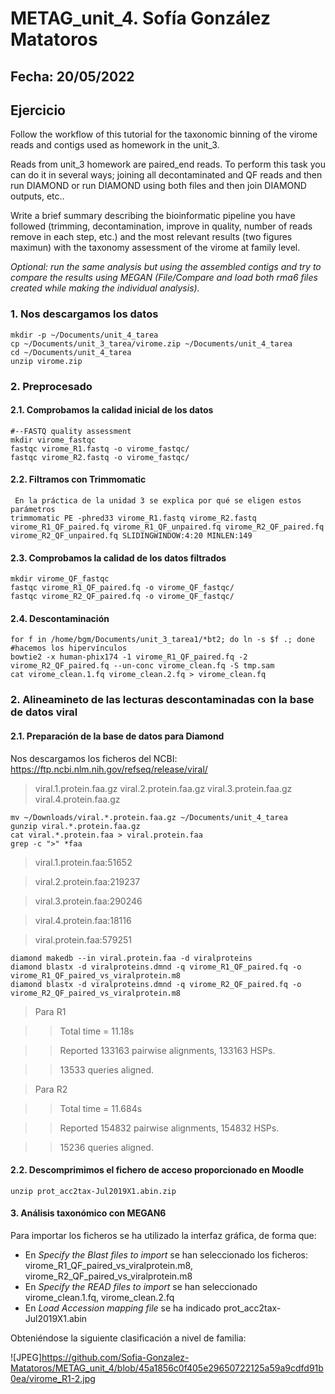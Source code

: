 # METAG_unit_4. Sofía González Matatoros
## Fecha: 20/05/2022
## Ejercicio

Follow the workflow of this tutorial for the taxonomic binning of the virome reads and contigs used as homework in the unit_3.

Reads from unit_3 homework are paired_end reads. To perform this task you can do it in several ways; joining all decontaminated and QF reads and then run DIAMOND or run DIAMOND using both files and then join DIAMOND outputs, etc..

Write a brief summary describing the bioinformatic pipeline you have followed (trimming, decontamination, improve in quality, number of reads remove in each step, etc.) and the most relevant results (two figures maximun) with the taxonomy assessment of the virome at family level.

*Optional: run the same analysis but using the assembled contigs and try to compare the results using MEGAN (File/Compare and load both rma6 files created while making the individual analysis).*

### 1. Nos descargamos los datos
```
mkdir -p ~/Documents/unit_4_tarea
cp ~/Documents/unit_3_tarea/virome.zip ~/Documents/unit_4_tarea
cd ~/Documents/unit_4_tarea
unzip virome.zip
```

### 2. Preprocesado
#### 2.1. Comprobamos la calidad inicial de los datos
```
#--FASTQ quality assessment
mkdir virome_fastqc
fastqc virome_R1.fastq -o virome_fastqc/
fastqc virome_R2.fastq -o virome_fastqc/
```
#### 2.2. Filtramos con Trimmomatic
```
 En la práctica de la unidad 3 se explica por qué se eligen estos parámetros
trimmomatic PE -phred33 virome_R1.fastq virome_R2.fastq virome_R1_QF_paired.fq virome_R1_QF_unpaired.fq virome_R2_QF_paired.fq virome_R2_QF_unpaired.fq SLIDINGWINDOW:4:20 MINLEN:149
```
#### 2.3. Comprobamos la calidad de los datos filtrados
```
mkdir virome_QF_fastqc
fastqc virome_R1_QF_paired.fq -o virome_QF_fastqc/
fastqc virome_R2_QF_paired.fq -o virome_QF_fastqc/
```
#### 2.4. Descontaminación
```
for f in /home/bgm/Documents/unit_3_tarea1/*bt2; do ln -s $f .; done #hacemos los hipervínculos
bowtie2 -x human-phix174 -1 virome_R1_QF_paired.fq -2 virome_R2_QF_paired.fq --un-conc virome_clean.fq -S tmp.sam
cat virome_clean.1.fq virome_clean.2.fq > virome_clean.fq
```
### 2. Alineamineto de las lecturas descontaminadas con la base de datos viral
#### 2.1. Preparación de la base de datos para Diamond
Nos descargamos los ficheros del NCBI: https://ftp.ncbi.nlm.nih.gov/refseq/release/viral/

> viral.1.protein.faa.gz
> viral.2.protein.faa.gz
> viral.3.protein.faa.gz
> viral.4.protein.faa.gz

```
mv ~/Downloads/viral.*.protein.faa.gz ~/Documents/unit_4_tarea
gunzip viral.*.protein.faa.gz
cat viral.*.protein.faa > viral.protein.faa
grep -c ">" *faa
```
> viral.1.protein.faa:51652

> viral.2.protein.faa:219237

> viral.3.protein.faa:290246

> viral.4.protein.faa:18116

> viral.protein.faa:579251

```
diamond makedb --in viral.protein.faa -d viralproteins
diamond blastx -d viralproteins.dmnd -q virome_R1_QF_paired.fq -o virome_R1_QF_paired_vs_viralprotein.m8
diamond blastx -d viralproteins.dmnd -q virome_R2_QF_paired.fq -o virome_R2_QF_paired_vs_viralprotein.m8
```
> Para R1

>> Total time = 11.18s

>> Reported 133163 pairwise alignments, 133163 HSPs.

>> 13533 queries aligned.

> Para R2

>> Total time = 11.684s

>> Reported 154832 pairwise alignments, 154832 HSPs.

>> 15236 queries aligned.

#### 2.2. Descomprimimos el fichero de acceso proporcionado en Moodle
```
unzip prot_acc2tax-Jul2019X1.abin.zip
```
#### 3. Análisis taxonómico con MEGAN6
Para importar los ficheros se ha utilizado la interfaz gráfica, de forma que:
- En *Specify the Blast files to import* se han seleccionado los ficheros: virome_R1_QF_paired_vs_viralprotein.m8, virome_R2_QF_paired_vs_viralprotein.m8
- En *Specify the READ files to import* se han seleccionado virome_clean.1.fq, virome_clean.2.fq
- En *Load Accession mapping file* se ha indicado prot_acc2tax-Jul2019X1.abin

Obteniéndose la siguiente clasificación a nivel de familia:

![JPEG]https://github.com/Sofia-Gonzalez-Matatoros/METAG_unit_4/blob/45a1856c0f405e29650722125a59a9cdfd91b0ea/virome_R1-2.jpg




